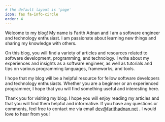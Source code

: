 ```yaml
---
# the default layout is 'page'
icon: fas fa-info-circle
order: 4
---
```


Welcome to my blog! My name is Farith Adnan and I am a software engineer and technology enthusiast. I am passionate about learning new things and sharing my knowledge with others.

On this blog, you will find a variety of articles and resources related to software development, programming, and technology. I write about my experiences and insights as a software engineer, as well as tutorials and tips on various programming languages, frameworks, and tools.

I hope that my blog will be a helpful resource for fellow software developers and technology enthusiasts. Whether you are a beginner or an experienced programmer, I hope that you will find something useful and interesting here.

Thank you for visiting my blog. I hope you will enjoy reading my articles and that you will find them helpful and informative. If you have any questions or comments, feel free to contact me via email dev@farithadnan.net . I would love to hear from you!
